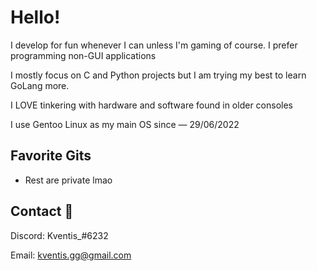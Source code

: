 
# Hello!

I develop for fun whenever I can unless I'm gaming of course. 
I prefer programming non-GUI applications 

I mostly focus on C and Python projects but I am trying my best to learn GoLang more.

I LOVE tinkering with hardware and software found in older consoles

I use Gentoo Linux as my main OS since — 29/06/2022

## Favorite Gits

- Rest are private lmao

## Contact 🥥

Discord: Kventis_#6232

Email: kventis.gg@gmail.com

